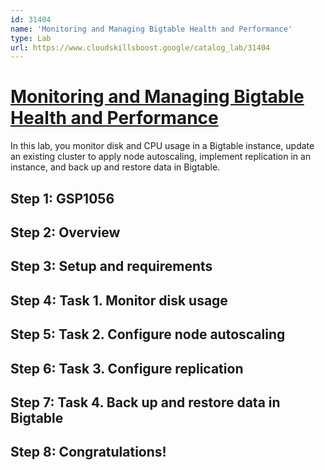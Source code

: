 ```yaml
---
id: 31404
name: 'Monitoring and Managing Bigtable Health and Performance'
type: Lab
url: https://www.cloudskillsboost.google/catalog_lab/31404
---
```


# [Monitoring and Managing Bigtable Health and Performance](https://www.cloudskillsboost.google/catalog_lab/31404)

In this lab, you monitor disk and CPU usage in a Bigtable instance, update an existing cluster to apply node autoscaling, implement replication in an instance, and back up and restore data in Bigtable.

## Step 1: GSP1056

## Step 2: Overview

## Step 3: Setup and requirements

## Step 4: Task 1. Monitor disk usage

## Step 5: Task 2. Configure node autoscaling

## Step 6: Task 3. Configure replication

## Step 7: Task 4. Back up and restore data in Bigtable

## Step 8: Congratulations!
